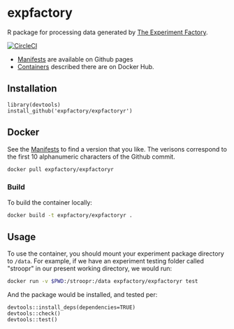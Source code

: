 # expfactory

R package for processing data generated by [The Experiment Factory](https://expfactory.github.io).

[![CircleCI](https://circleci.com/gh/expfactory/expfactoryr.svg?style=svg)](https://circleci.com/gh/expfactory/expfactoryr)

 - [Manifests](https://expfactory.github.io/expfactoryr/) are available on Github pages
 - [Containers](https://hub.docker.com/r/expfactory/expfactoryr/) described there are on Docker Hub.


## Installation

```
library(devtools)
install_github('expfactory/expfactoryr')
```

## Docker

See the [Manifests](https://expfactory.github.io/expfactoryr/) to find a version that you like.
The verisons correspond to the first 10 alphanumeric characters of the Github commit.

```bash
docker pull expfactory/expfactoryr
```

### Build
To build the container locally:

```bash
docker build -t expfactory/expfactoryr . 
```

## Usage

To use the container, you should mount your experiment package directory to
`/data`. For example, if we have an experiment testing folder called "stroopr"
in our present working directory, we would run:

```bash
docker run -v $PWD:/stroopr:/data expfactory/expfactoryr test
```

And the package would be installed, and tested per:

```
devtools::install_deps(dependencies=TRUE)
devtools::check()
devtools::test()
```
